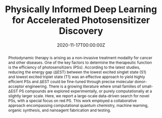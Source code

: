 ---
title: 'Physically Informed Deep Learning for Accelerated Photosensitizer Discovery'

# Authors
# If you created a profile for a user (e.g. the default `admin` user), write the username (folder name) here
# and it will be replaced with their full name and linked to their profile.
authors:
  - Jiali Li
  - Pengfei Cai
  - Shidang Xu
  - Bin Liu
  - Xiaonan Wang

# # Author notes (optional)
# author_notes:
#   - 'Presenting Author'
#   - ''
#   - ''
#   - ''
#   - ''

date: '2020-11-17T00:00:00Z'
doi: 'https://aiche.confex.com/aiche/2020/meetingapp.cgi/Paper/605068'

# Schedule page publish date (NOT publication's date).
publishDate: '2020-11-17T00:00:00Z'

# Publication type.
# Accepts a single type but formatted as a YAML list (for Hugo requirements).
# Enter a publication type from the CSL standard.
publication_types: ['paper-conference']

# Publication name and optional abbreviated publication name.
publication: In *Virtual AIChE Annual Meeting*
publication_short: In *Virtual AIChE Meeting*

abstract: Photodynamic therapy is arising as a non-invasive treatment modality for cancer and other diseases. One of the key factors to determine the therapeutic function is the efficiency of photosensitizers (PSs). According to the latest studies, reducing the energy gap (ΔEST) between the lowest excited singlet state (S1) and lowest excited triplet state (T1) was an effective approach to yield highly efficient PSs and ΔEST could be fine-tuned through precise molecular donor-acceptor engineering. There is a growing literature where small families of small-ΔEST PS compounds are explored experimentally, or purely computationally at a slightly larger scale. Here, we report a large-scale data-driven search for novel PSs, with a special focus on red PS. This work employed a collaborative approach encompassing computational quantum chemistry, machine learning, organic synthesis, and nanoagent fabrication and testing.

# Summary. An optional shortened abstract.
summary: Photodynamic therapy is arising as a non-invasive treatment modality for cancer and other diseases. One of the key factors to determine the therapeutic function is the efficiency of photosensitizers (PSs). According to the latest studies, reducing the energy gap (ΔEST) between the lowest excited singlet state (S1) and lowest excited triplet state (T1) was an effective approach to yield highly efficient PSs and ΔEST could be fine-tuned through precise molecular donor-acceptor engineering. There is a growing literature where small families of small-ΔEST PS compounds are explored experimentally, or purely computationally at a slightly larger scale. Here, we report a large-scale data-driven search for novel PSs, with a special focus on red PS. This work employed a collaborative approach encompassing computational quantum chemistry, machine learning, organic synthesis, and nanoagent fabrication and testing.
tags: 
  - photodynamic therapy
  - deep learning
  - photosensitizers
  - quantum chemistry
  - AIChE

# Display this page in the Featured widget?
featured: true

# Custom links (uncomment lines below)
# links:
# - name: Custom Link
#   url: http://example.org

url_pdf: 'https://aiche.confex.com/aiche/2020/meetingapp.cgi/Paper/605068'
url_code: ''
url_dataset: ''
url_poster: ''
url_project: ''
url_slides: ''
url_source: ''
url_video: ''

# Featured image
# To use, add an image named `featured.jpg/png` to your page's folder.
# image:
#   caption: 'Image credit: [**Unsplash**](https://unsplash.com/photos/pLCdAaMFLTE)'
#   focal_point: ''
#   preview_only: false
---